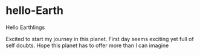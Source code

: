 # hello-Earth

Hello Earthlings

Excited to start my journey in this planet. First day seems exciting yet full of self doubts.
Hope this planet has to offer more than I can imagine
